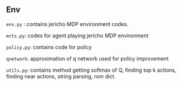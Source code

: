 ## Env

`env.py` : contains jericho MDP environment codes.

`mcts.py`: codes for agent playing jericho MDP environment

`policy.py`: contains code for policy

`qnetwork`: approximation of q network used for policy improvement

`utils.py`: contains method getting softmax of Q, finding top k actions, finding near actions, string parsing, rom dict.
